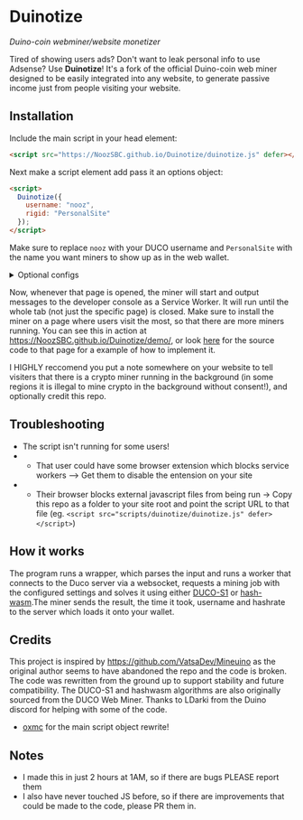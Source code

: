 # Duinotize
_Duino-coin webminer/website monetizer_

Tired of showing users ads? Don't want to leak personal info to use Adsense? Use **Duinotize**! It's a fork of the official Duino-coin web miner designed to be easily integrated into any website, to generate passive income just from people visiting your website.

## Installation
Include the main script in your head element:
```html
<script src="https://NoozSBC.github.io/Duinotize/duinotize.js" defer></script>
```

Next make a script element add pass it an options object:
```html
<script>
  Duinotize({
    username: "nooz",
    rigid: "PersonalSite"
  });
</script>
```

Make sure to replace `nooz` with your DUCO username and `PersonalSite` with the name you want miners to show up as in the web wallet.

<details><summary>Optional configs</summary>
These are configurations you can change if you wish, but the script will run fine if you don't use them</br>
- <code>difficulty</code> variable with a mining difficulty of either "LOW", "MEDIUM", or "EXTREME" (LOW is the reccomended default, MEDIUM or EXTREME causes frequent socket disconnects and will get your account banned)</br>
- <code>`threads`</code> variable, to choose how many threads the miner uses. Anything over 1 could cause lag on some devices, and even prevent the website from loading on them</br>
- <code>`hasher`</code> variable, to choose which hasher to use. You can choose `DUCO-S1` or `hashwasm`. `hashwasm` has a extremely low hashrate on some devices, but a very high hashrate on others. `DUCO-S1` is the default and reccomended hasher.</br>

For example, a custom config might look like this:
```html
<script src="https://NoozSBC.github.io/Duinotize/duinotize.js" defer></script>
<script>
  Duinotize({
    username: "rpinews",
    rigid: "GameSite",
    difficulty: "LOW",
    threads: 2,
    hasher: "hashwasm"
  });
</script>
```
</details>

Now, whenever that page is opened, the miner will start and output messages to the developer console as a Service Worker. It will run until the whole tab (not just the specific page) is closed. Make sure to install the miner on a page where users visit the most, so that there are more miners running. You can see this in action at https://NoozSBC.github.io/Duinotize/demo/, or look [here](https://github.com/NoozSBC/Duinotize/blob/main/demo/index.html) for the source code to that page for a example of how to implement it.

I HIGHLY reccomend you put a note somewhere on your website to tell visiters that there is a crypto miner running in the background (in some regions it is illegal to mine crypto in the background without consent!), and optionally credit this repo.

## Troubleshooting
- The script isn't running for some users!
- - That user could have some browser extension which blocks service workers --> Get them to disable the entension on your site 
- - Their browser blocks external javascript files from being run -> Copy this repo as a folder to your site root and point the script URL to that file (eg. `<script src="scripts/duinotize/duinotize.js" defer></script>`)
    
## How it works
The program runs a wrapper, which parses the input and runs a worker that connects to the Duco server via a websocket, requests a mining job with the configured settings and solves it using either [DUCO-S1](https://github.com/mobilegmYT/Duinotize/blob/main/hashes.js) or [hash-wasm](https://github.com/Daninet/hash-wasm).The miner sends the result, the time it took, username and hashrate to the server which loads it onto your wallet.

## Credits
This project is inspired by https://github.com/VatsaDev/Mineuino as the original author seems to have abandoned the repo and the code is broken. The code was rewritten from the ground up to support stability and future compatibility. The DUCO-S1 and hashwasm algorithms are also originally sourced from the DUCO Web Miner.
Thanks to LDarki from the Duino discord for helping with some of the code.
- [oxmc](https://github.com/oxmc) for the main script object rewrite!

## Notes
- I made this in just 2 hours at 1AM, so if there are bugs PLEASE report them
- I also have never touched JS before, so if there are improvements that could be made to the code, please PR them in.
